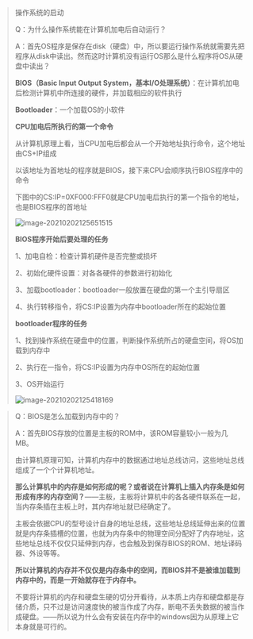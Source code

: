 > 操作系统的启动
>
> Q：为什么操作系统能在计算机加电后自动运行？
>
> A：首先OS程序是保存在disk（硬盘）中，所以要运行操作系统就需要先把程序从disk中读出。然而这时计算机没有运行OS那么是什么程序将OS从硬盘中读出？
>
> **BIOS（Basic Input Output System，基本I/O处理系统）**：在计算机加电后检测计算机中所连接的硬件，并加载相应的软件执行
>
> **Bootloader**：一个加载OS的小软件
>
> **CPU加电后所执行的第一个命令**
>
> 从计算机原理上看，当CPU加电后都会从一个开始地址执行命令，这个地址由CS+IP组成
>
> 以该地址为首地址的程序就是BIOS，接下来CPU会顺序执行BIOS程序中的命令
>
> 下图中的CS:IP=0XF000:FFF0就是CPU加电后执行的第一个指令的地址，也是BIOS程序的首地址
>
> ![image-20210202125651515](C:\Users\zhang\AppData\Roaming\Typora\typora-user-images\image-20210202125651515.png)
>
> **BIOS程序开始后要处理的任务**
>
> 1、加电自检：检查计算机硬件是否完整或损坏
>
> 2、初始化硬件设置：对各各硬件的参数进行初始化
>
> 3、加载bootloader：bootloader一般放置在硬盘的第一个主引导扇区
>
> 4、执行转移指令，将CS:IP设置为内存中bootloader所在的起始位置
>
> **bootloader程序的任务**
>
> 1、找到操作系统在硬盘中的位置，判断操作系统所占的硬盘空间，将OS加载到内存中
>
> 2、执行在一指令，将CS:IP设置为内存中OS所在的起始位置
>
> 3、OS开始运行
>
> ![image-20210202125418169](C:\Users\zhang\AppData\Roaming\Typora\typora-user-images\image-20210202125418169.png)

> Q：BIOS是怎么加载到内存中的？
>
> A：首先BIOS存放的位置是主板的ROM中，该ROM容量较小一般为几MB。
>
> 由计算机原理可知，计算机内存中的数据通过地址总线访问，这些地址总线组成了一个个计算机地址。
>
> **那么计算机中的内存是如何形成的呢？或者说在计算机上插入内存条是如何形成有序的内存空间？**——主板，主板将计算机中的各各硬件联系在一起，当内存条插在主板上时，其内存地址就已经确定了。
>
> 主板会依据CPU的型号设计自身的地址总线，这些地址总线延伸出来的位置就是内存条插槽的位置，也就为内存条中的物理空间分配好了内存地址，这些地址总线不仅仅只延伸到内存，也会触及到保存BIOS的ROM、地址译码器、外设等等。
>
> **所以计算机的内存并不仅仅是内存条中的空间，而BIOS并不是被谁加载到内存中的，而是一开始就存在于内存中。**
>
> 不要将计算机的内存和硬盘生硬的切分开看待，从本质上内存和硬盘都是存储介质，只不过是访问速度快的被当作成了内存，断电不丢失数据的被当作成硬盘。——所以说为什么会有安装在内存中的windows因为从原理上它本身就是可行的。